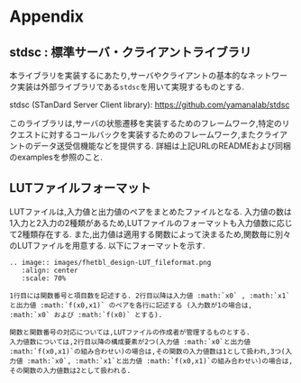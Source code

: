 # Appendix

## stdsc : 標準サーバ・クライアントライブラリ

本ライブラリを実装するにあたり,サーバやクライアントの基本的なネットワーク実装は外部ライブラリである`stdsc`を用いて実現するものとする.

stdsc (STanDard Server Client library): https://github.com/yamanalab/stdsc

このライブラリは,サーバの状態遷移を実装するためのフレームワーク,特定のリクエストに対するコールバックを実装するためのフレームワーク,またクライアントのデータ送受信機能などを提供する. 詳細は上記URLのREADMEおよび同梱のexamplesを参照のこと.


## LUTファイルフォーマット

LUTファイルは,入力値と出力値のペアをまとめたファイルとなる.
入力値の数は1入力と2入力の2種類があるため,LUTファイルのフォーマットも入力値数に応じて2種類存在する.
また,出力値は適用する関数によって決まるため,関数毎に別々のLUTファイルを用意する.
以下にフォーマットを示す.

```eval_rst
.. image:: images/fhetbl_design-LUT_fileformat.png
   :align: center
   :scale: 70%
```

```eval_rst
1行目には関数番号と項目数を記述する. 2行目以降は入力値 :math:`x0` , :math:`x1` と出力値 :math:`f(x0,x1)` のペアを各行に記述する (入力数が1の場合は, :math:`x0` および :math:`f(x0)` とする).

関数と関数番号の対応については,LUTファイルの作成者が管理するものとする.
入力値数については,2行目以降の構成要素が2つ(入力値 :math:`x0`と出力値 :math:`f(x0,x1)`の組み合わせい)の場合は,その関数の入力値数は1として扱われ,3つ(入力値 :math:`x0`, :math:`x1`と出力値 :math:`f(x0,x1)`の組み合わせい)の場合は,その関数の入力値数は2として扱われる.
```

